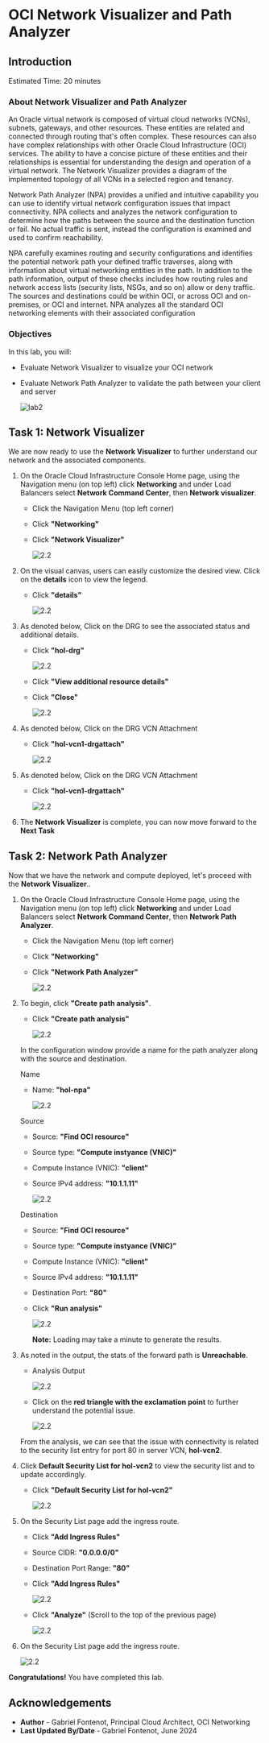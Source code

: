 # OCI Network Visualizer and Path Analyzer

## Introduction

Estimated Time: 20 minutes

### About Network Visualizer and Path Analyzer

An Oracle virtual network is composed of virtual cloud networks (VCNs), subnets, gateways, and other resources. These entities are related and connected through routing that's often complex. These resources can also have complex relationships with other Oracle Cloud Infrastructure (OCI) services. The ability to have a concise picture of these entities and their relationships is essential for understanding the design and operation of a virtual network. The Network Visualizer provides a diagram of the implemented topology of all VCNs in a selected region and tenancy.

Network Path Analyzer (NPA) provides a unified and intuitive capability you can use to identify virtual network configuration issues that impact connectivity. NPA collects and analyzes the network configuration to determine how the paths between the source and the destination function or fail. No actual traffic is sent, instead the configuration is examined and used to confirm reachability.

NPA carefully examines routing and security configurations and identifies the potential network path your defined traffic traverses, along with information about virtual networking entities in the path. In addition to the path information, output of these checks includes how routing rules and network access lists (security lists, NSGs, and so on) allow or deny traffic. The sources and destinations could be within OCI, or across OCI and on-premises, or OCI and internet. NPA analyzes all the standard OCI networking elements with their associated configuration

### Objectives

In this lab, you will:

* Evaluate Network Visualizer to visualize your OCI network
* Evaluate Network Path Analyzer to validate the path between your client and server

  ![lab2](images/visualierandpathanalyzer.png)

## Task 1: Network Visualizer

  We are now ready to use the **Network Visualizer** to further understand our network and the associated components.

1. On the Oracle Cloud Infrastructure Console Home page, using the Navigation menu (on top left) click **Networking** and under Load Balancers select **Network Command Center**, then **Network visualizer**.

    * Click the Navigation Menu (top left corner)
    * Click **"Networking"**
    * Click **"Network Visualizer"**

      ![2.2](images/nv-navigation.png)

2. On the visual canvas, users can easily customize the desired view. Click on the **details** icon to view the legend.

    * Click **"details"**

      ![2.2](images/nv-maplegend.png)

3. As denoted below, Click on the DRG to see the associated status and additional details.

    * Click **"hol-drg"**

      ![2.2](images/nv-drgdetails.png)

    * Click **"View additional resource details"**
    * Click **"Close"**

      ![2.2](images/nv-drgadditionaldetails.png)

4. As denoted below, Click on the DRG VCN Attachment

    * Click **"hol-vcn1-drgattach"**

      ![2.2](images/nv-drgvcnattachment.png)

5. As denoted below, Click on the DRG VCN Attachment

    * Click **"hol-vcn1-drgattach"**

      ![2.2](images/nv-vcndetails.png)

6. The **Network Visualizer** is complete, you can now move forward to the **Next Task**

## Task 2: Network Path Analyzer

  Now that we have the network and compute deployed, let's proceed with the **Network Visualizer**..

1. On the Oracle Cloud Infrastructure Console Home page, using the Navigation menu (on top left) click **Networking** and under Load Balancers select **Network Command Center**, then **Network Path Analyzer**.

    * Click the Navigation Menu (top left corner)
    * Click **"Networking"**
    * Click **"Network Path Analyzer"**

      ![2.2](images/npa-navigation.png)

2. To begin, click **"Create path analysis"**.

    * Click **"Create path analysis"**

      ![2.2](images/npa-createpathanalysis.png)

    In the configuration window provide a name for the path analyzer along with the source and destination.

    Name

    * Name: **"hol-npa"**

      ![2.2](images/npa-name.png)

    Source

    * Source: **"Find OCI resource"**
    * Source type: **"Compute instyance (VNIC)"**
    * Compute Instance (VNIC): **"client"**
    * Source IPv4 address: **"10.1.1.11"**

      ![2.2](images/npa-source.png)

    Destination

    * Source: **"Find OCI resource"**
    * Source type: **"Compute instyance (VNIC)"**
    * Compute Instance (VNIC): **"client"**
    * Source IPv4 address: **"10.1.1.11"**
    * Destination Port: **"80"**
    * Click **"Run analysis"**

      ![2.2](images/npa-destination.png)

        **Note:** Loading may take a minute to generate the results.

3. As noted in the output, the stats of the forward path is **Unreachable**.

    * Analysis Output

        ![2.2](images/npa-output.png)

    * Click on the **red triangle with the exclamation point** to further understand the potential issue.

        ![2.2](images/npa-outputissuedetail.png)

    From the analysis, we can see that the issue with connectivity is related to the security list entry for port 80 in server VCN, **hol-vcn2**.

4. Click **Default Security List for hol-vcn2** to view the security list and to update accordingly.

    * Click **"Default Security List for hol-vcn2"**

        ![2.2](images/npa-defaultsecuritylist.png)

5. On the Security List page add the ingress route.

    * Click **"Add Ingress Rules"**
    * Source CIDR: **"0.0.0.0/0"**
    * Destination Port Range: **"80"**
    * Click **"Add Ingress Rules"**

        ![2.2](images/npa-sladdingressroute.png)

    * Click **"Analyze"** (Scroll to the top of the previous page)

        ![2.2](images/npa-analyze.png)

6. On the Security List page add the ingress route.

    ![2.2](images/npa-successful.png)

**Congratulations!** You have completed this lab.

## Acknowledgements

* **Author** - Gabriel Fontenot, Principal Cloud Architect, OCI Networking
* **Last Updated By/Date** - Gabriel Fontenot, June 2024